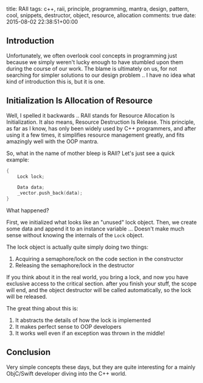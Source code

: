 title: RAII
tags: c++, raii, principle, programming, mantra, design, pattern, cool, snippets, destructor, object, resource, allocation
comments: true
date: 2015-08-02 22:38:51+00:00

## Introduction

Unfortunately, we often overlook cool concepts in programming just because we simply weren't lucky enough to have stumbled upon them during the course of our work. The blame is ultimately on us, for not searching for simpler solutions to our design problem .. I have no idea what kind of introduction this is, but it is one.

## Initialization Is Allocation of Resource

Well, I spelled it backwards .. RAII stands for Resource Allocation Is Initialization. It also means, Resource Destruction Is Release. This principle, as far as I know, has only been widely used by C++ programmers, and after using it a few times, it simplifies resource management greatly, and fits amazingly well with the OOP mantra.

So, what in the name of mother bleep is RAII? Let's just see a quick example:

```cpp
{
    Lock lock;

    Data data;
    _vector.push_back(data);
}
```

What happened?

First, we initialized what looks like an "unused" lock object. Then, we create some data and append it to an instance variable ... Doesn't make much sense without knowing the internals of the `Lock` object.

The lock object is actually quite simply doing two things:

1. Acquiring a semaphore/lock on the code section in the constructor
2. Releasing the semaphore/lock in the destructor

If you think about it in the real world, you bring a lock, and now you have exclusive access to the critical section. after you finish your stuff, the scope will end, and the object destructor will be called automatically, so the lock will be released.

The great thing about this is:

1. It abstracts the details of how the lock is implemented
2. It makes perfect sense to OOP developers
3. It works well even if an exception was thrown in the middle!

## Conclusion

Very simple concepts these days, but they are quite interesting for a mainly ObjC/Swift developer diving into the C++ world.

